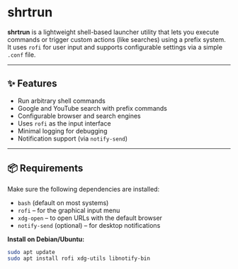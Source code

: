 # shrtrun

**shrtrun** is a lightweight shell-based launcher utility that lets you execute commands or trigger custom actions (like searches) using a prefix system. It uses `rofi` for user input and supports configurable settings via a simple `.conf` file.

---

## ✨ Features

- Run arbitrary shell commands
- Google and YouTube search with prefix commands
- Configurable browser and search engines
- Uses `rofi` as the input interface
- Minimal logging for debugging
- Notification support (via `notify-send`)

---

## 📦 Requirements

Make sure the following dependencies are installed:

- `bash` (default on most systems)
- `rofi` – for the graphical input menu
- `xdg-open` – to open URLs with the default browser
- `notify-send` (optional) – for desktop notifications

**Install on Debian/Ubuntu:**

```bash
sudo apt update
sudo apt install rofi xdg-utils libnotify-bin
